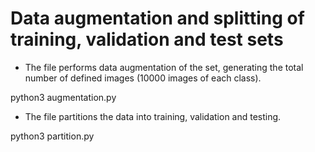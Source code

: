 # Data augmentation and splitting of training, validation and test sets

- The file performs data augmentation of the set, generating the total number of defined images (10000 images of each class).

python3 augmentation.py

- The file partitions the data into training, validation and testing.

python3 partition.py
